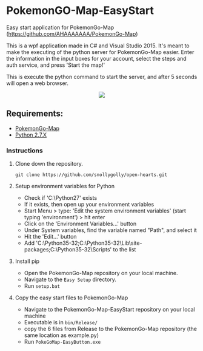 # PokemonGO-Map-EasyStart
Easy start application for PokemonGo-Map (https://github.com/AHAAAAAAA/PokemonGo-Map)

This is a wpf application made in C# and Visual Studio 2015. It's meant to make the executing of the python server for PokemonGo-Map easier. Enter the information in the input boxes for your account, select the steps and auth service, and press 'Start the map!'

This is execute the python command to start the server, and after 5 seconds will open a web browser.

<p align="center">
<img src="https://raw.githubusercontent.com/cynical89/PokemonGo-Map-EasyStart/master/head.png">
</p>

## Requirements:

* [PokemonGo-Map](https://github.com/AHAAAAAAA/PokemonGo-Map)
* [Python 2.7.X](https://www.python.org/downloads/)

### Instructions

1. Clone down the repository.
	```
	git clone https://github.com/snollygolly/open-hearts.git
	```

2. Setup environment variables for Python
	- Check if 'C:\Python27' exists
	- If it exists, then open up your environment variables
	- Start Menu > type: 'Edit the system environment variables' (start typing 'environment') > hit enter
	- Click on the 'Environment Variables...' button
	- Under System variables, find the variable named "Path", and select it
	- Hit the 'Edit...' button
	- Add 'C:\Python35-32;C:\Python35-32\Lib\site-packages\;C:\Python35-32\Scripts\' to the list
	 
3. Install pip
    - Open the PokemonGo-Map repository on your local machine.
    - Navigate to the `Easy Setup` directory.
    - Run `setup.bat`
    
4. Copy the easy start files to PokemonGo-Map
    - Navigate to the PokemonGo-Map-EasyStart repository on your local machine
    - Executable is in `bin/Release/`
    - copy the 6 files from Release to the PokemonGo-Map repository (the same location as example.py)
    - Run `PokeGoMap-EasyButton.exe`
